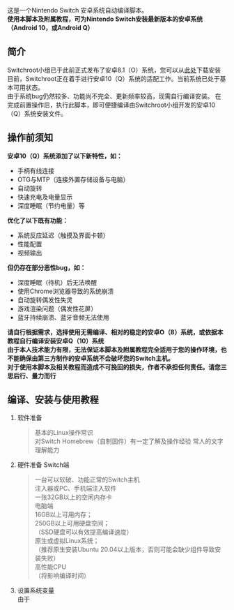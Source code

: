 这是一个Nintendo Switch 安卓系统自动编译脚本。  
**使用本脚本及附属教程，可为Nintendo Switch安装最新版本的安卓系统（Android 10，或Android Q）**  

## 简介  
Switchroot小组已于此前正式发布了安卓8.1（O）系统，您可以从[此处](https://forum.xda-developers.com/nintendo-switch/nintendo-switch-news-guides-discussion--development/rom-switchroot-lineageos-15-1-t3951389)下载安装  
目前，Switchroot正在着手进行安卓10（Q）系统的适配工作。当前系统已处于基本可用状态。  
由于系统bug仍然较多、功能尚不完全、更新频率较高，现需自行编译安装。
在完成前置操作后，执行此脚本，即可便捷编译由Switchroot小组开发的安卓10（Q）系统安装文件。  

## 操作前须知
  
**安卓10（Q）系统添加了以下新特性，如：**  
* 手柄有线连接  
* OTG与MTP（连接外置存储设备与电脑）  
* 自动旋转  
* 快速充电及电量显示  
* 深度睡眠（节约电量）等  
  
**优化了以下既有功能：**  
* 系统反应延迟（触摸及界面卡顿）  
* 性能配置  
* 视频输出  
  
**但仍存在部分恶性bug，如：**  
* 深度睡眠（待机）后无法唤醒  
* 使用Chrome浏览器导致的系统崩溃  
* 自动旋转偶发性失灵  
* 游戏渲染问题（偶发性花屏）  
* 蓝牙持续崩溃、蓝牙音频无法使用  
  
**请自行根据需求，选择使用无需编译、相对的稳定的安卓O（8）系统，或依据本教程自行编译安装安卓Q（10）系统**  
**由于本人技术能力有限，无法保证本脚本及附属教程完全适用于您的操作环境，也不能确保由第三方制作的安卓系统不会破坏您的Switch主机。  
对于使用本脚本及相关教程而造成不可挽回的损失，作者不承担任何责任。请您三思后行、量力而行**


## 编译、安装与使用教程    

1. 软件准备  
    >基本的Linux操作常识  
    >对Switch Homebrew（自制固件）有一定了解及操作经验
    >常人的文字理解能力  
2. 硬件准备
Switch端  
    >一台可以软破、功能正常的Switch主机  
    >注入器或PC、手机端注入软件  
    >一张32GB以上的空闲内存卡  
电脑端  
    >16GB以上可用内存；  
    >250GB以上可用硬盘空间；  
    >（SSD硬盘可以有效提高编译速度）  
    >原生或虚拟Linux系统；  
    >（推荐原生安装Ubuntu 20.04以上版本，否则可能会缺少组件导致安装失败）  
    >高性能CPU  
    >（将影响编译时间）  
3. 设置系统变量  
由于  

```
